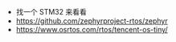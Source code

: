 - 找一个 STM32 来看看
- https://github.com/zephyrproject-rtos/zephyr
- https://www.osrtos.com/rtos/tencent-os-tiny/
